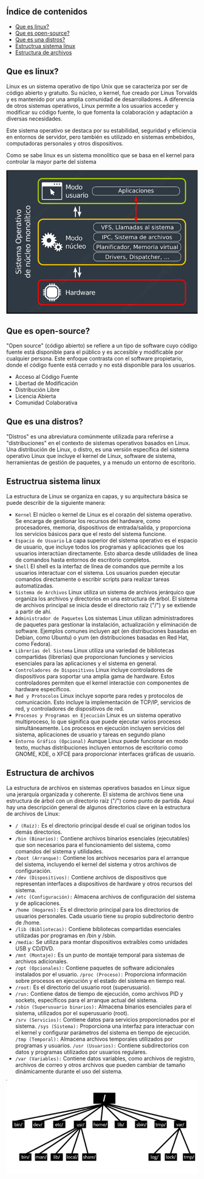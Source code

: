 ## Índice de contenidos
* [Que es linux?](#item1)
* [Que es open-source?](#item2)
* [Que es una distros?](#item3)
* [Estructrua sistema linux](#item4)
* [Estructura de archivos](#item5)


<a name="item1"></a>
## Que es linux?

Linux es un sistema operativo de tipo Unix que se caracteriza por ser de código abierto y gratuito. Su núcleo, o kernel, fue creado por Linus Torvalds y es mantenido por una amplia comunidad de desarrolladores. A diferencia de otros sistemas operativos, Linux permite a los usuarios acceder y modificar su código fuente, lo que fomenta la colaboración y adaptación a diversas necesidades.

Este sistema operativo se destaca por su estabilidad, seguridad y eficiencia en entornos de servidor, pero también es utilizado en sistemas embebidos, computadoras personales y otros dispositivos.

Como se sabe linux es un sistema monolitico que se basa en el kernel para controlar la mayor parte del sistema

![Diagrama](https://github.com/Andherson333333/Linux/blob/main/estructura%20linux/imanges/linux-1.PNG)

<a name="item2"></a>
## Que es open-source?

"Open source" (código abierto) se refiere a un tipo de software cuyo código fuente está disponible para el público y es accesible y modificable por cualquier persona. Este enfoque contrasta con el software propietario, donde el código fuente está cerrado y no está disponible para los usuarios.

- Acceso al Código Fuente
- Libertad de Modificación
- Distribución Libre
- Licencia Abierta
- Comunidad Colaborativa

<a name="item3"></a>
## Que es una distros?

"Distros" es una abreviatura comúnmente utilizada para referirse a "distribuciones" en el contexto de sistemas operativos basados en Linux. Una distribución de Linux, o distro, es una versión específica del sistema operativo Linux que incluye el kernel de Linux, software de sistema, herramientas de gestión de paquetes, y a menudo un entorno de escritorio.

<a name="item4"></a>
## Estructrua sistema linux

La estructura de Linux se organiza en capas, y su arquitectura básica se puede describir de la siguiente manera:

- `Kernel` El núcleo o kernel de Linux es el corazón del sistema operativo. Se encarga de gestionar los recursos del hardware, como procesadores, memoria, dispositivos de entrada/salida, y proporciona los servicios básicos para que el resto del sistema funcione.
- `Espacio de Usuario` La capa superior del sistema operativo es el espacio de usuario, que incluye todos los programas y aplicaciones que los usuarios interactúan directamente. Esto abarca desde utilidades de línea de comandos hasta entornos de escritorio completos.
- `Shell` El shell es la interfaz de línea de comandos que permite a los usuarios interactuar con el sistema. Los usuarios pueden ejecutar comandos directamente o escribir scripts para realizar tareas automatizadas.
- `Sistema de Archivos` Linux utiliza un sistema de archivos jerárquico que organiza los archivos y directorios en una estructura de árbol. El sistema de archivos principal se inicia desde el directorio raíz ("/") y se extiende a partir de ahí.
- `Administrador de Paquetes` Los sistemas Linux utilizan administradores de paquetes para gestionar la instalación, actualización y eliminación de software. Ejemplos comunes incluyen apt (en distribuciones basadas en Debian, como Ubuntu) o yum (en distribuciones basadas en Red Hat, como Fedora).
- `Librerías del Sistema` Linux utiliza una variedad de bibliotecas compartidas (librerías) que proporcionan funciones y servicios esenciales para las aplicaciones y el sistema en general.
- `Controladores de Dispositivos` Linux incluye controladores de dispositivos para soportar una amplia gama de hardware. Estos controladores permiten que el kernel interactúe con componentes de hardware específicos.
- `Red y Protocolos` Linux incluye soporte para redes y protocolos de comunicación. Esto incluye la implementación de TCP/IP, servicios de red, y controladores de dispositivos de red.
- `Procesos y Programas en Ejecución` Linux es un sistema operativo multiproceso, lo que significa que puede ejecutar varios procesos simultáneamente. Los procesos en ejecución incluyen servicios del sistema, aplicaciones de usuario y tareas en segundo plano
- `Entorno Gráfico (Opcional)` Aunque Linux puede funcionar en modo texto, muchas distribuciones incluyen entornos de escritorio como GNOME, KDE, o XFCE para proporcionar interfaces gráficas de usuario.

<a name="item5"></a>
## Estructura de archivos

La estructura de archivos en sistemas operativos basados en Linux sigue una jerarquía organizada y coherente. El sistema de archivos tiene una estructura de árbol con un directorio raíz ("/") como punto de partida. Aquí hay una descripción general de algunos directorios clave en la estructura de archivos de Linux:

- `/ (Raíz):` Es el directorio principal desde el cual se originan todos los demás directorios.
- `/bin (Binarios):` Contiene archivos binarios esenciales (ejecutables) que son necesarios para el funcionamiento del sistema, como comandos del sistema y utilidades.
- `/boot (Arranque):` Contiene los archivos necesarios para el arranque del sistema, incluyendo el kernel del sistema y otros archivos de configuración.
- `/dev (Dispositivos):` Contiene archivos de dispositivos que representan interfaces a dispositivos de hardware y otros recursos del sistema.
- `/etc (Configuración):` Almacena archivos de configuración del sistema y de aplicaciones.
- `/home (Hogares):` Es el directorio principal para los directorios de usuarios personales. Cada usuario tiene su propio subdirectorio dentro de /home.
- `/lib (Bibliotecas):` Contiene bibliotecas compartidas esenciales utilizadas por programas en /bin y /sbin.
- `/media:` Se utiliza para montar dispositivos extraíbles como unidades USB y CD/DVD.
- `/mnt (Montaje):` Es un punto de montaje temporal para sistemas de archivos adicionales.
- `/opt (Opcionales):` Contiene paquetes de software adicionales instalados por el usuario.
`/proc (Proceso):` Proporciona información sobre procesos en ejecución y el estado del sistema en tiempo real.
- `/root:` Es el directorio del usuario root (superusuario).
- `/run:` Contiene datos de tiempo de ejecución, como archivos PID y sockets, específicos para el arranque actual del sistema.
- `/sbin (Superusuario binarios):` Almacena binarios esenciales para el sistema, utilizados por el superusuario (root).
- `/srv (Servicios):` Contiene datos para servicios proporcionados por el sistema.
`/sys (Sistema):` Proporciona una interfaz para interactuar con el kernel y configurar parámetros del sistema en tiempo de ejecución.
`/tmp (Temporal):` Almacena archivos temporales utilizados por programas y usuarios.
 `/usr (Usuarios):` Contiene subdirectorios con datos y programas utilizados por usuarios regulares.
- `/var (Variables):` Contiene datos variables, como archivos de registro, archivos de correo y otros archivos que pueden cambiar de tamaño dinámicamente durante el uso del sistema.

![Diagrama](https://github.com/Andherson333333/Linux/blob/main/estructura%20linux/imanges/linux-2.PNG)









